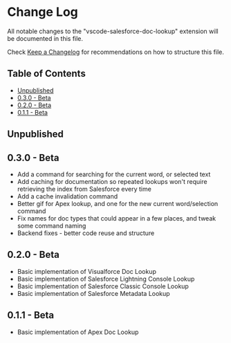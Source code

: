 # Change Log

All notable changes to the "vscode-salesforce-doc-lookup" extension will be documented in this file.

Check [Keep a Changelog](http://keepachangelog.com/) for recommendations on how to structure this file.

<!-- omit in toc -->
## Table of Contents
- [Unpublished](#unpublished)
- [0.3.0 - Beta](#030---beta)
- [0.2.0 - Beta](#020---beta)
- [0.1.1 - Beta](#011---beta)

## Unpublished

## 0.3.0 - Beta
- Add a command for searching for the current word, or selected text
- Add caching for documentation so repeated lookups won't require retrieving the index from Salesforce every time
- Add a cache invalidation command
- Better gif for Apex lookup, and one for the new current word/selection command
- Fix names for doc types that could appear in a few places, and tweak some command naming
- Backend fixes - better code reuse and structure

## 0.2.0 - Beta
- Basic implementation of Visualforce Doc Lookup
- Basic implementation of Salesforce Lightning Console Lookup
- Basic implementation of Salesforce Classic Console Lookup
- Basic implementation of Salesforce Metadata Lookup

## 0.1.1 - Beta

- Basic implementation of Apex Doc Lookup
